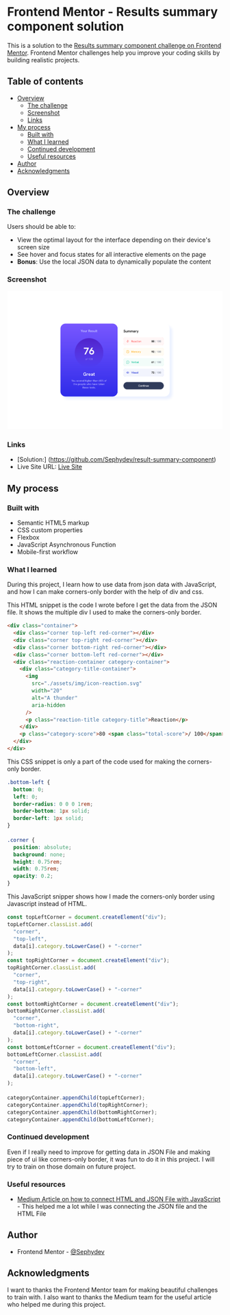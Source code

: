# Frontend Mentor - Results summary component solution

This is a solution to the [Results summary component challenge on Frontend Mentor](https://www.frontendmentor.io/challenges/results-summary-component-CE_K6s0maV). Frontend Mentor challenges help you improve your coding skills by building realistic projects.

## Table of contents

- [Overview](#overview)
  - [The challenge](#the-challenge)
  - [Screenshot](#screenshot)
  - [Links](#links)
- [My process](#my-process)
  - [Built with](#built-with)
  - [What I learned](#what-i-learned)
  - [Continued development](#continued-development)
  - [Useful resources](#useful-resources)
- [Author](#author)
- [Acknowledgments](#acknowledgments)

## Overview

### The challenge

Users should be able to:

- View the optimal layout for the interface depending on their device's screen size
- See hover and focus states for all interactive elements on the page
- **Bonus**: Use the local JSON data to dynamically populate the content

### Screenshot

![Preview of the Result Component](./assets/images/result-component.png)

### Links

- [Solution:] (https://github.com/Sephydev/result-summary-component)
- Live Site URL: [Live Site](https://sephydev.github.io/result-summary-component/)

## My process

### Built with

- Semantic HTML5 markup
- CSS custom properties
- Flexbox
- JavaScript Asynchronous Function
- Mobile-first workflow

### What I learned

During this project, I learn how to use data from json data with JavaScript, and how I can make corners-only border with the help of div and css.

This HTML snippet is the code I wrote before I get the data from the JSON file. It shows the multiple div I used to make the corners-only border.

```html
<div class="container">
  <div class="corner top-left red-corner"></div>
  <div class="corner top-right red-corner"></div>
  <div class="corner bottom-right red-corner"></div>
  <div class="corner bottom-left red-corner"></div>
  <div class="reaction-container category-container">
    <div class="category-title-container">
      <img
        src="./assets/img/icon-reaction.svg"
        width="20"
        alt="A thunder"
        aria-hidden
      />
      <p class="reaction-title category-title">Reaction</p>
    </div>
    <p class="category-score">80 <span class="total-score">/ 100</span></p>
  </div>
</div>
```

This CSS snippet is only a part of the code used for making the corners-only border.

```css
.bottom-left {
  bottom: 0;
  left: 0;
  border-radius: 0 0 0 1rem;
  border-bottom: 1px solid;
  border-left: 1px solid;
}

.corner {
  position: absolute;
  background: none;
  height: 0.75rem;
  width: 0.75rem;
  opacity: 0.2;
}
```

This JavaScript snipper shows how I made the corners-only border using Javascript instead of HTML.

```js
const topLeftCorner = document.createElement("div");
topLeftCorner.classList.add(
  "corner",
  "top-left",
  data[i].category.toLowerCase() + "-corner"
);
const topRightCorner = document.createElement("div");
topRightCorner.classList.add(
  "corner",
  "top-right",
  data[i].category.toLowerCase() + "-corner"
);
const bottomRightCorner = document.createElement("div");
bottomRightCorner.classList.add(
  "corner",
  "bottom-right",
  data[i].category.toLowerCase() + "-corner"
);
const bottomLeftCorner = document.createElement("div");
bottomLeftCorner.classList.add(
  "corner",
  "bottom-left",
  data[i].category.toLowerCase() + "-corner"
);

categoryContainer.appendChild(topLeftCorner);
categoryContainer.appendChild(topRightCorner);
categoryContainer.appendChild(bottomRightCorner);
categoryContainer.appendChild(bottomLeftCorner);
```

### Continued development

Even if I really need to improve for getting data in JSON File and making piece of ui like corners-only border, it was fun to do it in this project. I will try to train on those domain on future project.

### Useful resources

- [Medium Article on how to connect HTML and JSON File with JavaScript](https://dizzpy.medium.com/how-to-connect-html-with-json-using-javascript-a-beginners-guide-25e94306fa0f) - This helped me a lot while I was connecting the JSON file and the HTML File

## Author

- Frontend Mentor - [@Sephydev](https://www.frontendmentor.io/profile/Sephydev)

## Acknowledgments

I want to thanks the Frontend Mentor team for making beautiful challenges to train with.
I also want to thanks the Medium team for the useful article who helped me during this project.

